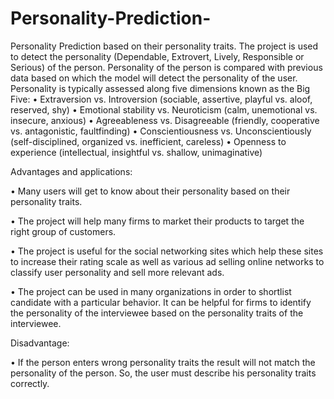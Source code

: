 # Personality-Prediction-
Personality Prediction based on their personality traits. The project is used to detect the personality (Dependable, Extrovert, Lively, Responsible or Serious) of the person. Personality of the person is compared with previous data based on which the model will detect the personality of the user.
Personality is typically assessed along five dimensions known as the Big Five: 
• Extraversion vs. Introversion (sociable, assertive, playful vs. aloof, reserved, shy) 
• Emotional stability vs. Neuroticism (calm, unemotional vs. insecure, anxious) 
• Agreeableness vs. Disagreeable (friendly, cooperative vs. antagonistic, faultfinding) 
• Conscientiousness vs. Unconscientiously (self-disciplined, organized vs. inefficient, careless) 
• Openness to experience (intellectual, insightful vs. shallow, unimaginative)

Advantages and applications: 

•	Many users will get to know about their personality based on their personality traits.

•	The project will help many firms to market their products to target the right group of customers.

•	The project is useful for the social networking sites which help these sites to increase their rating scale as well as various ad selling online networks to classify user personality and sell more relevant ads.

•	The project can be used in many organizations in order to shortlist candidate with a particular behavior. It can be helpful for firms to identify the personality of the interviewee based on the personality traits of the interviewee. 

Disadvantage:

•	If the person enters wrong personality traits the result will not match the personality of the person. So, the user must describe his personality traits correctly.
